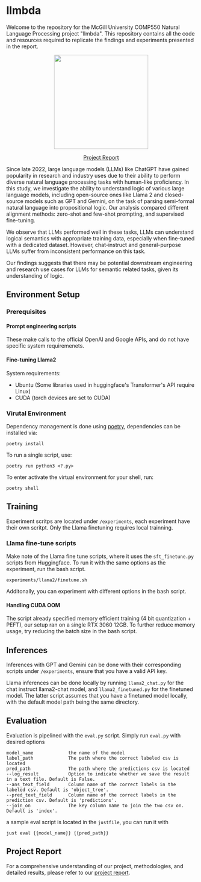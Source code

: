 # llmbda
Welcome to the  repository for the McGill University COMP550 Natural Language Processing project "llmbda". This repository contains all the code and resources required to replicate the findings and experiments presented in the report.

<p align='center'>
  <img src="https://github.com/SamZhang02/llmbda/assets/112342947/b1b7fa0e-3a19-4b24-8465-e2918ec47c0c" width=250/>
</p>

<p align="center">
    <a href="./report/Report.pdf">Project Report</a>
</p>

Since late 2022, large language models (LLMs) like ChatGPT have gained popularity in research and industry uses due to their ability to perform diverse natural language processing tasks with human-like proficiency. In this study, we investigate the ability to understand logic of various large language models, including open-source ones like Llama 2 and closed-source models such as GPT and Gemini, on the task of parsing semi-formal natural language into propositional logic. Our analysis compared different alignment methods: zero-shot and few-shot prompting, and supervised fine-tuning. 

We observe that LLMs performed well in these tasks, LLMs can understand logical semantics with appropriate training data, especially when fine-tuned with a dedicated dataset. However, chat-instruct and general-purpose LLMs suffer from inconsistent performance on this task.

Our findings suggests that there may be potential downstream engineering and research use cases for LLMs for semantic related tasks, given its understanding of logic. 

## Environment Setup
### Prerequisites

#### Prompt engineering scripts 
These make calls to the official OpenAI and Google APIs, and do not have specific system requiremenets. 

#### Fine-tuning Llama2  
System requirements:
- Ubuntu (Some libraries used in huggingface's Transformer's API require Linux)
- CUDA (torch devices are set to CUDA)

### Virutal Environment
Dependency management is done using [poetry](https://python-poetry.org/docs/basic-usage/), dependencies can be installed via:

```shell
poetry install
```

To run a single script, use: 

```shell
poetry run python3 <?.py>
```

To enter activate the virtual environment for your shell, run:

```shell
poetry shell
```

## Training 
Experiment scritps are located under `/experiments`, each experiment have their own scritpt. Only the Llama finetuning requires local trainning. 

### Llama fine-tune scripts 
Make note of the Llama fine tune scripts, where it uses the `sft_finetune.py` scripts from Huggingface. To run it with the same options as the experiment, run the bash script.

```shell
experiments/llama2/finetune.sh
````

Additonally, you can experiment with different options in the bash script. 

#### Handling CUDA OOM
The script already specified memory efficient training (4 bit quantization + PEFT), our setup ran on a single RTX 3060 12GB. To further reduce memory usage, try reducing the batch size in the bash script. 

## Inferences 
Inferences with GPT and Gemini can be done with their corresponding scripts under `/experiments`, ensure that you have a valid API key. 

Llama inferences can be done locally by running `llama2_chat.py` for the chat instruct llama2-chat model, and `llama2_finetuned.py` for the finetuned model. The latter script assumes that you have a finetuned model locally, with the default model path being the same directory. 

## Evaluation
Evaluation is pipelined with the `eval.py` script. Simply run `eval.py` with desired options 

```shell
model_name             the name of the model 
label_path             The path where the correct labeled csv is located 
pred_path              The path where the predictions csv is located 
--log_result           Option to indicate whether we save the result in a text file. Default is False. 
--ans_text_field       Column name of the correct labels in the labeled csv. Default is 'object_tree'.
--pred_text_field      Column name of the correct labels in the prediction csv. Default is 'predictions'.
--join_on              The key column name to join the two csv on. Default is 'index'.
```

a sample eval script is located in the `justfile`, you can run it with 

```shell
just eval {{model_name}} {{pred_path}}
```
## Project Report 
For a comprehensive understanding of our project, methodologies, and detailed results, please refer to our [project report](./report/Report.pdf).
